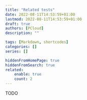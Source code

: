 ```yaml
---
title: "Related tests"
date: 2022-08-11T14:53:59+01:00
lastmod: 2022-08-11T14:53:59+01:00
draft: true
authors: [PCloud]
description: ""

tags: [Markdown, shortcodes]
categories: []
series: []

hiddenFromHomePage: true
hiddenFromSearch: true
related:
    enable: true
    count: 2
---
```


<!--more-->

TODO
